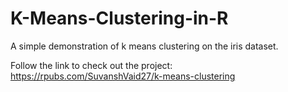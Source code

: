 # K-Means-Clustering-in-R
A simple demonstration of k means clustering on the iris dataset. 

Follow the link to check out the project: https://rpubs.com/SuvanshVaid27/k-means-clustering
